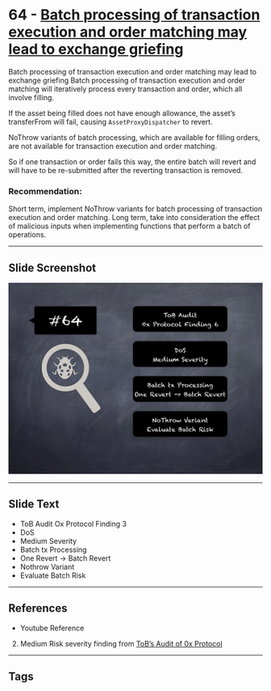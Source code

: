 
# 64 - [Batch processing of transaction execution and order matching may lead to exchange griefing](./Batch%20processing%20of%20transaction%20execution%20and%20order%20matching%20may%20lead%20to%20exchange%20griefing.md)

Batch processing of transaction execution and order matching may lead to exchange griefing Batch processing of transaction execution and order matching will iteratively process every transaction and order, which all involve filling. 

If the asset being filled does not have enough allowance, the asset’s transferFrom will fail, causing `AssetProxyDispatcher` to revert. 

NoThrow variants of batch processing, which are available for filling orders, are not available for transaction execution and order matching. 

So if one transaction or order fails this way, the entire batch will revert and will have to be re-submitted after the reverting transaction is removed.

### Recommendation:
Short term, implement NoThrow variants for batch processing of transaction execution and order matching. Long term, take into consideration the effect of malicious inputs when implementing functions that perform a batch of operations.
___
## Slide Screenshot
![064.png](../../images/7.%20Audit%20Findings%20101/064.png)
___
## Slide Text
- ToB Audit Ox Protocol Finding 3
- DoS
- Medium Severity
- Batch tx Processing
- One Revert -> Batch Revert
- Nothrow Variant
- Evaluate Batch Risk
___
## References
- Youtube Reference
2. Medium Risk severity finding from [ToB’s Audit of 0x Protocol](https://github.com/trailofbits/publications/blob/master/reviews/0x-protocol.pdf)
___
## Tags

